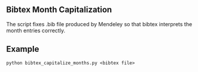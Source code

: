 ## Bibtex Month Capitalization

The script fixes .bib file produced by Mendeley so that bibtex interprets the month entries correctly.

## Example

```
python bibtex_capitalize_months.py <bibtex file>
```